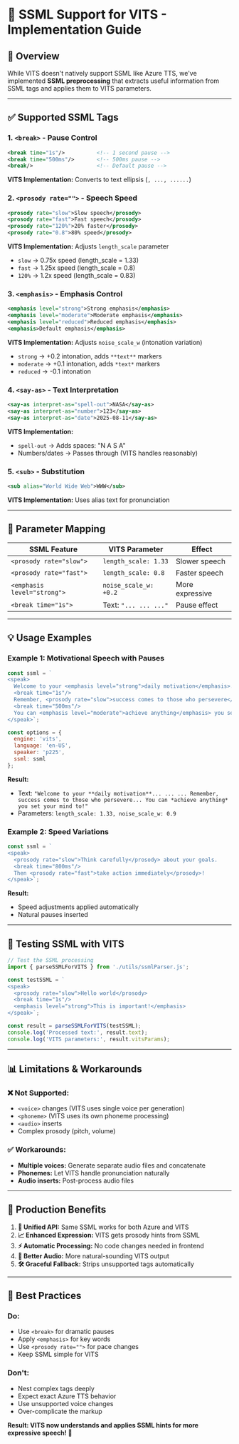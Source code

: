 # 🎵 SSML Support for VITS - Implementation Guide

## 🎯 **Overview**
While VITS doesn't natively support SSML like Azure TTS, we've implemented **SSML preprocessing** that extracts useful information from SSML tags and applies them to VITS parameters.

---

## ✅ **Supported SSML Tags**

### 1. **`<break>` - Pause Control**
```xml
<break time="1s"/>          <!-- 1 second pause -->
<break time="500ms"/>       <!-- 500ms pause -->
<break/>                    <!-- Default pause -->
```
**VITS Implementation:** Converts to text ellipsis (`, ..., ......`)

### 2. **`<prosody rate="">` - Speech Speed**
```xml
<prosody rate="slow">Slow speech</prosody>
<prosody rate="fast">Fast speech</prosody>
<prosody rate="120%">20% faster</prosody>
<prosody rate="0.8">80% speed</prosody>
```
**VITS Implementation:** Adjusts `length_scale` parameter
- `slow` → 0.75x speed (length_scale = 1.33)
- `fast` → 1.25x speed (length_scale = 0.8)
- `120%` → 1.2x speed (length_scale = 0.83)

### 3. **`<emphasis>` - Emphasis Control**
```xml
<emphasis level="strong">Strong emphasis</emphasis>
<emphasis level="moderate">Moderate emphasis</emphasis>
<emphasis level="reduced">Reduced emphasis</emphasis>
<emphasis>Default emphasis</emphasis>
```
**VITS Implementation:** Adjusts `noise_scale_w` (intonation variation)
- `strong` → +0.2 intonation, adds `**text**` markers
- `moderate` → +0.1 intonation, adds `*text*` markers
- `reduced` → -0.1 intonation

### 4. **`<say-as>` - Text Interpretation**
```xml
<say-as interpret-as="spell-out">NASA</say-as>
<say-as interpret-as="number">123</say-as>
<say-as interpret-as="date">2025-08-11</say-as>
```
**VITS Implementation:** 
- `spell-out` → Adds spaces: "N A S A"
- Numbers/dates → Passes through (VITS handles reasonably)

### 5. **`<sub>` - Substitution**
```xml
<sub alias="World Wide Web">WWW</sub>
```
**VITS Implementation:** Uses alias text for pronunciation

---

## 🔧 **Parameter Mapping**

| **SSML Feature** | **VITS Parameter** | **Effect** |
|------------------|-------------------|------------|
| `<prosody rate="slow">` | `length_scale: 1.33` | Slower speech |
| `<prosody rate="fast">` | `length_scale: 0.8` | Faster speech |
| `<emphasis level="strong">` | `noise_scale_w: +0.2` | More expressive |
| `<break time="1s">` | Text: `"... ... ..."` | Pause effect |

---

## 💡 **Usage Examples**

### **Example 1: Motivational Speech with Pauses**
```javascript
const ssml = `
<speak>
  Welcome to your <emphasis level="strong">daily motivation</emphasis>.
  <break time="1s"/>
  Remember, <prosody rate="slow">success comes to those who persevere</prosody>.
  <break time="500ms"/>
  You can <emphasis level="moderate">achieve anything</emphasis> you set your mind to!
</speak>`;

const options = {
  engine: 'vits',
  language: 'en-US',
  speaker: 'p225',
  ssml: ssml
};
```

**Result:**
- Text: `"Welcome to your **daily motivation**... ... ... Remember, success comes to those who persevere... You can *achieve anything* you set your mind to!"`
- Parameters: `length_scale: 1.33, noise_scale_w: 0.9`

### **Example 2: Speed Variations**
```javascript
const ssml = `
<speak>
  <prosody rate="slow">Think carefully</prosody> about your goals.
  <break time="800ms"/>
  Then <prosody rate="fast">take action immediately</prosody>!
</speak>`;
```

**Result:**
- Speed adjustments applied automatically
- Natural pauses inserted

---

## 🧪 **Testing SSML with VITS**

```javascript
// Test the SSML processing
import { parseSSMLForVITS } from './utils/ssmlParser.js';

const testSSML = `
<speak>
  <prosody rate="slow">Hello world</prosody>
  <break time="1s"/>
  <emphasis level="strong">This is important!</emphasis>
</speak>`;

const result = parseSSMLForVITS(testSSML);
console.log('Processed text:', result.text);
console.log('VITS parameters:', result.vitsParams);
```

---

## 📊 **Limitations & Workarounds**

### **❌ Not Supported:**
- `<voice>` changes (VITS uses single voice per generation)
- `<phoneme>` (VITS uses its own phoneme processing)
- `<audio>` inserts
- Complex prosody (pitch, volume)

### **✅ Workarounds:**
- **Multiple voices:** Generate separate audio files and concatenate
- **Phonemes:** Let VITS handle pronunciation naturally
- **Audio inserts:** Post-process audio files

---

## 🚀 **Production Benefits**

1. **🔄 Unified API:** Same SSML works for both Azure and VITS
2. **📈 Enhanced Expression:** VITS gets prosody hints from SSML
3. **⚡ Automatic Processing:** No code changes needed in frontend
4. **🎵 Better Audio:** More natural-sounding VITS output
5. **🛠️ Graceful Fallback:** Strips unsupported tags automatically

---

## 🎯 **Best Practices**

### **Do:**
- Use `<break>` for dramatic pauses
- Apply `<emphasis>` for key words
- Use `<prosody rate="">` for pace changes
- Keep SSML simple for VITS

### **Don't:**
- Nest complex tags deeply
- Expect exact Azure TTS behavior
- Use unsupported voice changes
- Over-complicate the markup

**Result: VITS now understands and applies SSML hints for more expressive speech! 🎉**
